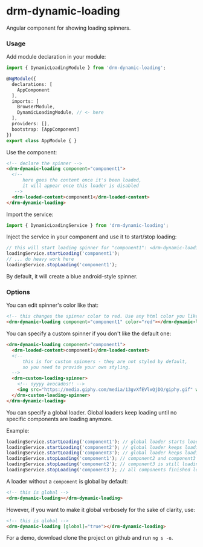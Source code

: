 # drm-dynamic-loading

Angular component for showing loading spinners.

### Usage

Add module declaration in your module:

```typescript
import { DynamicLoadingModule } from 'drm-dynamic-loading';

@NgModule({
  declarations: [
    AppComponent
  ],
  imports: [
    BrowserModule,
    DynamicLoadingModule, // <- here
  ],
  providers: [],
  bootstrap: [AppComponent]
})
export class AppModule { }
```

Use the component:

```html
<!-- declare the spinner -->
<drm-dynamic-loading component="component1">
  <!-- 
      here goes the content once it's been loaded,
      it will appear once this loader is disabled
   -->
  <drm-loaded-content>component1</drm-loaded-content>
</drm-dynamic-loading>
```

Import the service:

```typescript
import { DynamicLoadingService } from 'drm-dynamic-loading';
```

Inject the service in your component and use it to start/stop loading:

```typescript
// this will start loading spinner for "component1": <drm-dynamic-loading component="component1">
loadingService.startLoading('component1');
// ... do heavy work here
loadingService.stopLoading('component1');
```

By default, it will create a blue android-style spinner.

### Options

You can edit spinner's color like that:

```html
<!-- this changes the spinner color to red. Use any html color you like -->
<drm-dynamic-loading component="component1" color="red"></drm-dynamic-loading>
```

You can specify a custom spinner if you don't like the default one:

```html
<drm-dynamic-loading component="component1">
  <drm-loaded-content>component1</drm-loaded-content>
  <!--
      this is for custom spinners - they are not styled by default,
      so you need to provide your own styling.
  -->
  <drm-custom-loading-spinner>
    <!-- oyyyy avocados!! -->
    <img src="https://media.giphy.com/media/13gvXfEVlxQjDO/giphy.gif" width="100">
  </drm-custom-loading-spinner>
</drm-dynamic-loading>
```

You can specify a global loader. Global loaders keep loading until no specific
components are loading anymore.

Example:

```typescript
loadingService.startLoading('component1'); // global loader starts loading
loadingService.startLoading('component2'); // global loader keeps loading
loadingService.startLoading('component3'); // global loader keeps loading
loadingService.stopLoading('component1'); // component2 and component3 are still loading, global loader keeps loading
loadingService.stopLoading('component2'); // component3 is still loading, global loader keeps loading
loadingService.stopLoading('component3'); // all components finished loading, global loader stops loading
```

A loader without a `component` is global by default:

```html
<!-- this is global -->
<drm-dynamic-loading></drm-dynamic-loading>
```

However, if you want to make it global verbosely for the sake of clarity, use:

```html
<!-- this is global -->
<drm-dynamic-loading [global]="true"></drm-dynamic-loading>
```

For a demo, download clone the project on github and run `ng s -o`.
